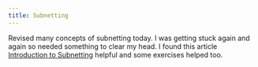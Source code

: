 ```yaml
---
title: Subnetting
---
```


Revised many concepts of subnetting today. I was getting stuck again and again
so needed something to clear my head. I found this article
[Introduction to Subnetting](https://www.ittsystems.com/introduction-to-subnetting/)
helpful and some exercises helped too.
